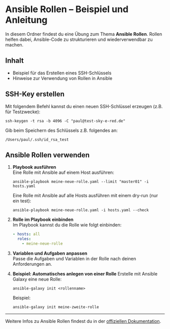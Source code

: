 # Ansible Rollen – Beispiel und Anleitung

In diesem Ordner findest du eine Übung zum Thema **Ansible Rollen**. Rollen helfen dabei, Ansible-Code zu strukturieren und wiederverwendbar zu machen.

## Inhalt

- Beispiel für das Erstellen eines SSH-Schlüssels
- Hinweise zur Verwendung von Rollen in Ansible

## SSH-Key erstellen

Mit folgendem Befehl kannst du einen neuen SSH-Schlüssel erzeugen (z.B. für Testzwecke):

```
ssh-keygen -t rsa -b 4096 -C "paul@test-sky-e-red.de"
```
Gib beim Speichern des Schlüssels z.B. folgendes an:
```
/Users/paul/.ssh/id_rsa_test
```

## Ansible Rollen verwenden

1. **Playbook ausführen**  
   Eine Rolle mit Ansible auf einem Host ausführen:
   ```
   ansible-playbook meine-neue-rolle.yaml --limit "master01" -i hosts.yaml
   ```
   Eine Rolle mit Ansible auf alle Hosts ausführen mit einem dry-run (nur ein test):
   ```
   ansible-playbook meine-neue-rolle.yaml -i hosts.yaml --check
   ```

2. **Rolle im Playbook einbinden**  
   Im Playbook kannst du die Rolle wie folgt einbinden:
   ```yaml
   - hosts: all
     roles:
       - meine-neue-rolle
   ```

3. **Variablen und Aufgaben anpassen**  
   Passe die Aufgaben und Variablen in der Rolle nach deinen Anforderungen an.

4. **Beispiel: Automatisches anlegen von einer Rolle**
   Erstelle mit Ansible Galaxy eine neue Rolle:
   ```
   ansible-galaxy init <rollenname>
   ```
   Beispiel:
   ```
   ansible-galaxy init meine-zweite-rolle
   ```
---

Weitere Infos zu Ansible Rollen findest du in der [offiziellen Dokumentation](https://docs.ansible.com/ansible/latest/user_guide/playbooks_reuse_roles.html).
